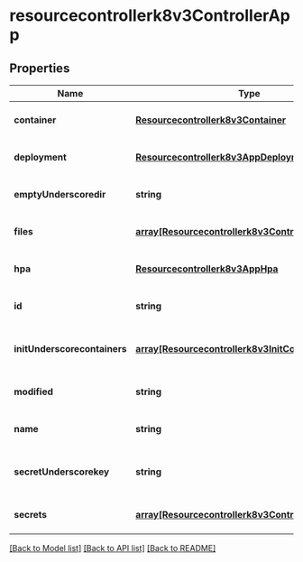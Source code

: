 # resourcecontrollerk8v3ControllerApp

## Properties
Name | Type | Description | Notes
------------ | ------------- | ------------- | -------------
**container** | [**Resourcecontrollerk8v3Container**](Resourcecontrollerk8v3Container.md) |  | [optional] [default to null]
**deployment** | [**Resourcecontrollerk8v3AppDeployment**](Resourcecontrollerk8v3AppDeployment.md) |  | [optional] [default to null]
**emptyUnderscoredir** | **string** |  | [optional] [default to null]
**files** | [**array[Resourcecontrollerk8v3ControllerAppFile]**](Resourcecontrollerk8v3ControllerAppFile.md) |  | [optional] [default to null]
**hpa** | [**Resourcecontrollerk8v3AppHpa**](Resourcecontrollerk8v3AppHpa.md) |  | [optional] [default to null]
**id** | **string** |  | [optional] [default to null]
**initUnderscorecontainers** | [**array[Resourcecontrollerk8v3InitContainer]**](Resourcecontrollerk8v3InitContainer.md) | the initial container list for the app | [optional] [default to null]
**modified** | **string** |  | [optional] [default to null]
**name** | **string** |  | [optional] [default to null]
**secretUnderscorekey** | **string** | decryption info of protected secrets | [optional] [default to null]
**secrets** | [**array[Resourcecontrollerk8v3ControllerAppSecret]**](Resourcecontrollerk8v3ControllerAppSecret.md) |  | [optional] [default to null]

[[Back to Model list]](../README.md#documentation-for-models) [[Back to API list]](../README.md#documentation-for-api-endpoints) [[Back to README]](../README.md)


